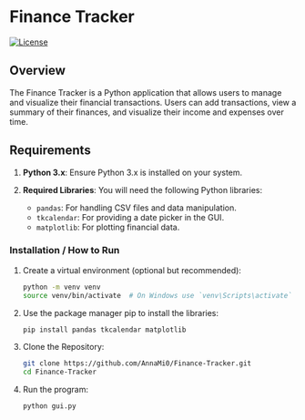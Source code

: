 # Finance Tracker


[![License](https://img.shields.io/badge/License-Apache_2.0-blue.svg)](https://opensource.org/licenses/Apache-2.0)

## Overview

The Finance Tracker is a Python application that allows users to manage and visualize their financial transactions. Users can add transactions, view a summary of their finances, and visualize their income and expenses over time.

## Requirements

1. **Python 3.x**: Ensure Python 3.x is installed on your system.
   
2. **Required Libraries**: You will need the following Python libraries:
   - `pandas`: For handling CSV files and data manipulation.
   - `tkcalendar`: For providing a date picker in the GUI.
   - `matplotlib`: For plotting financial data.
   
   

### Installation / How to Run

<ol>
<li>Create a virtual environment (optional but recommended):</li>

```bash
python -m venv venv
source venv/bin/activate  # On Windows use `venv\Scripts\activate`
```


<li> Use the package manager pip to install the libraries:</li>

```bash
pip install pandas tkcalendar matplotlib
```


<li> Clone the Repository:</li>

```bash
git clone https://github.com/AnnaMi0/Finance-Tracker.git
cd Finance-Tracker
```

<li> Run the program: </li>

```bash
python gui.py
```

</ol>
